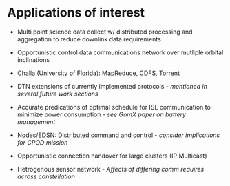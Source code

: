 # Applications of interest

- Multi point science data collect w/ distributed processing and aggregation to reduce downlink data requirements

- Opportunistic control data communications network over mutliple orbital inclinations 

- Challa (University of Florida): MapReduce, CDFS, Torrent

- DTN extensions of currently implemented protocols - _mentioned in several future work sections_

- Accurate predications of optimal schedule for ISL communication to minimize power consumption - _see GomX paper on battery management_

- Nodes/EDSN: Distributed command and control - _consider implications for CPOD mission_

- Opportunistic connection handover for large clusters (IP Multicast)

- Hetrogenous sensor network - _Affects of differing comm requires across constellation_